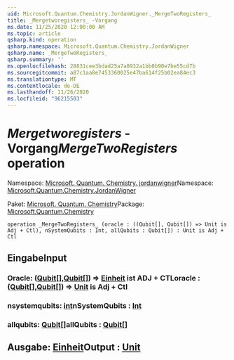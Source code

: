 ```yaml
---
uid: Microsoft.Quantum.Chemistry.JordanWigner._MergeTwoRegisters_
title: _Mergetworegisters_ -Vorgang
ms.date: 11/25/2020 12:00:00 AM
ms.topic: article
qsharp.kind: operation
qsharp.namespace: Microsoft.Quantum.Chemistry.JordanWigner
qsharp.name: _MergeTwoRegisters_
qsharp.summary: ''
ms.openlocfilehash: 28831cee3bdad25a7a0932a1bb0b90e7be55cd7b
ms.sourcegitcommit: a87c1aa8e7453360025e47ba614f25b02ea84ec3
ms.translationtype: MT
ms.contentlocale: de-DE
ms.lasthandoff: 11/26/2020
ms.locfileid: "96215503"
---
```

# <a name="_mergetworegisters_-operation"></a><span data-ttu-id="8e3c0-102">_Mergetworegisters_ -Vorgang</span><span class="sxs-lookup"><span data-stu-id="8e3c0-102">_MergeTwoRegisters_ operation</span></span>

<span data-ttu-id="8e3c0-103">Namespace: [Microsoft. Quantum. Chemistry. jordanwigner](xref:Microsoft.Quantum.Chemistry.JordanWigner)</span><span class="sxs-lookup"><span data-stu-id="8e3c0-103">Namespace: [Microsoft.Quantum.Chemistry.JordanWigner](xref:Microsoft.Quantum.Chemistry.JordanWigner)</span></span>

<span data-ttu-id="8e3c0-104">Paket: [Microsoft. Quantum. Chemistry](https://nuget.org/packages/Microsoft.Quantum.Chemistry)</span><span class="sxs-lookup"><span data-stu-id="8e3c0-104">Package: [Microsoft.Quantum.Chemistry](https://nuget.org/packages/Microsoft.Quantum.Chemistry)</span></span>




```qsharp
operation _MergeTwoRegisters_ (oracle : ((Qubit[], Qubit[]) => Unit is Adj + Ctl), nSystemQubits : Int, allQubits : Qubit[]) : Unit is Adj + Ctl
```


## <a name="input"></a><span data-ttu-id="8e3c0-105">Eingabe</span><span class="sxs-lookup"><span data-stu-id="8e3c0-105">Input</span></span>

### <a name="oracle--qubitqubit--unit--is-adj--ctl"></a><span data-ttu-id="8e3c0-106">Oracle: ([Qubit](xref:microsoft.quantum.lang-ref.qubit)[],[Qubit](xref:microsoft.quantum.lang-ref.qubit)[]) => [Einheit](xref:microsoft.quantum.lang-ref.unit)  ist ADJ + CTL</span><span class="sxs-lookup"><span data-stu-id="8e3c0-106">oracle : ([Qubit](xref:microsoft.quantum.lang-ref.qubit)[],[Qubit](xref:microsoft.quantum.lang-ref.qubit)[]) => [Unit](xref:microsoft.quantum.lang-ref.unit)  is Adj + Ctl</span></span>




### <a name="nsystemqubits--int"></a><span data-ttu-id="8e3c0-107">nsystemqubits: [int](xref:microsoft.quantum.lang-ref.int)</span><span class="sxs-lookup"><span data-stu-id="8e3c0-107">nSystemQubits : [Int](xref:microsoft.quantum.lang-ref.int)</span></span>




### <a name="allqubits--qubit"></a><span data-ttu-id="8e3c0-108">allqubits: [Qubit](xref:microsoft.quantum.lang-ref.qubit)[]</span><span class="sxs-lookup"><span data-stu-id="8e3c0-108">allQubits : [Qubit](xref:microsoft.quantum.lang-ref.qubit)[]</span></span>





## <a name="output--unit"></a><span data-ttu-id="8e3c0-109">Ausgabe: [Einheit](xref:microsoft.quantum.lang-ref.unit)</span><span class="sxs-lookup"><span data-stu-id="8e3c0-109">Output : [Unit](xref:microsoft.quantum.lang-ref.unit)</span></span>

